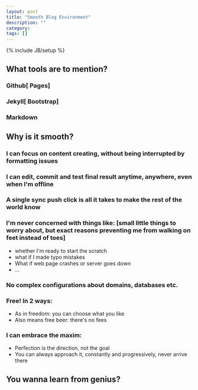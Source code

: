 ```yaml
---
layout: post
title: "Smooth Blog Environment"
description: ""
category: 
tags: []
---
```

{% include JB/setup %}

## What tools are to mention?

### Github[ Pages]

### Jekyll[ Bootstrap]

### Markdown

## Why is it smooth?

### I can focus on content creating, without being interrupted by formatting issues

### I can edit, commit and test final result anytime, anywhere, even when I'm offline

### A single sync push click is all it takes to make the rest of the world know

### I'm never concerned with things like: [small little things to worry about, but exact reasons preventing me from walking on feet instead of toes]

- whether I'm ready to start the scratch
- what if I made typo mistakes
- What if web page crashes or server goes down
- ...

### No complex configurations about domains, databases etc.

### Free! In 2 ways:

- As in freedom: you can choose what you like
- Also means free beer: there's no fees

### I can embrace the maxim:

- Perfection is the direction, not the goal
- You can always approach it, constantly and progressively, never arrive there

## You wanna learn from genius?
